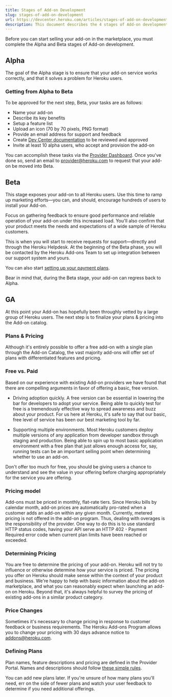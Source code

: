 ```yaml
---
title: Stages of Add-on Development
slug: stages-of-add-on-development
url: https://devcenter.heroku.com/articles/stages-of-add-on-development
description: This document describes the 4 stages of Add-on development.
---
```


Before you can start selling your add-on in the marketplace, you must complete
the Alpha and Beta stages of Add-on development.

## Alpha

The goal of the Alpha stage is to ensure that your add-on service works
correctly, and that it solves a problem for Heroku users.

### Getting from Alpha to Beta

To be approved for the next step, Beta, your tasks are as follows:

* Name your add-on
* Describe its key benefits
* Setup a feature list
* Upload an icon (70 by 70 pixels, PNG format)
* Provide an email address for support and feedback
* Create [Dev Center documentation](https://devcenter.heroku.com/articles/documenting-an-add-on) to be reviewed and approved
* Invite at least 10 alpha users, who accept and provision the add-on


You can accomplish these tasks via the [Provider
Dashboard](https://addons.heroku.com/provider/dashboard). Once you've done so,
send an email to <provider@heroku.com> to request that your add-on be moved
into Beta.

## Beta

This stage exposes your add-on to all Heroku users. Use this time to ramp up
marketing efforts—you can, and should, encourage hundreds of users to install
your Add-on.

Focus on gathering feedback to ensure good performance and reliable operation
of your add-on under this increased load. You'll also confirm that your product
meets the needs and expectations of a wide sample of Heroku customers.

This is when you will start to receive requests for support—directly and
through the Heroku Helpdesk. At the beginning of the Beta phase, you will be
contacted by the Heroku Add-ons Team to set up integration between our support
system and yours.

You can also start [setting up your payment
plans](https://devcenter.heroku.com/articles/add-on-plan-creation).

Bear in mind that, during the Beta stage, your add-on can regress back to
Alpha.

## GA
At this point your Add-on has hopefully been throughly vetted by a large group of Heroku users. The next step is to finalize your plans & pricing into the Add-on catalog.

### Plans & Pricing

Although it's entirely possible to offer a free add-on with a single plan through the Add-on Catalog, the vast majority add-ons will offer set of plans with differentiated features and pricing.

### Free vs. Paid

Based on our experience with existing Add-on providers we have found that there are compelling arguments in favor of offering a basic, free version.

* Driving adoption quickly. A free version can be essential in lowering the bar for developers to adopt your service. Being able to quickly test for free is a tremendously effective way to spread awareness and buzz about your product. For us here at Heroku, it's safe to say that our basic, free level of service has been our best marketing tool by far.

* Supporting multiple environments. Most Heroku customers deploy multiple versions of any application from developer sandbox through staging and production. Being able to spin up to most basic application environment with a free plan that just allows enough access for, say, running tests can be an important selling point when determining whether to use an add-on.

Don't offer too much for free, you should be giving users a chance to understand and see the value in your offering before charging appropriately for the service you are offering.

### Pricing model

Add-ons must be priced in monthly, flat-rate tiers. Since Heroku bills by calendar month, add-on prices are automatically pro-rated when a customer adds an add-on within any given month. Currently, metered pricing is not offered in the add-on program. Thus, dealing with overages is the responsibility of the provider. One way to do this is to use standard HTTP status codes, having your API serve an HTTP 402 - Payment Required error code when current plan limits have been reached or exceeded.

### Determining Pricing

You are free to determine the pricing of your add-on. Heroku will not try to influence or otherwise determine how your service is priced. The pricing you offer on Heroku should make sense within the context of your product and business. We're happy to help with basic information about the add-on marketplace, and what you can reasonably expect when launching an add-on on Heroku. Beyond that, it's always helpful to survey the pricing of existing add-ons in a similar product category.

### Price Changes

Sometimes it's necessary to change pricing in response to customer feedback or business requirements. The Heroku Add-ons Program allows you to change your pricing with 30 days advance notice to addons@heroku.com.

### Defining Plans

Plan names, feature descriptions and pricing are defined in the Provider Portal. Names and descriptions should follow [these simple rules](https://devcenter.heroku.com/articles/add-on-plan-creation).

You can add new plans later. If you're unsure of how many plans you'll need, err on the side of fewer plans and watch your user feedback to determine if you need additional offerings.